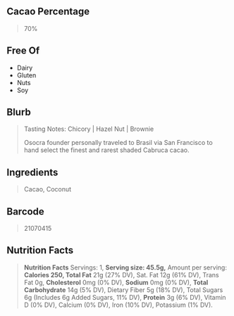 ## Cacao Percentage
> 70%

## Free Of
- Dairy
- Gluten
- Nuts
- Soy

## Blurb
> Tasting Notes: Chicory | Hazel Nut | Brownie
> 
> Osocra founder personally traveled to Brasil via San Francisco to hand select the finest and rarest shaded Cabruca cacao.

## Ingredients
> Cacao, Coconut

## Barcode
> 21070415

## Nutrition Facts
> **Nutrition Facts** Servings: 1, **Serving size: 45.5g,** Amount per serving: **Calories 250, Total Fat** 21g (27% DV), Sat. Fat 12g (61% DV), Trans Fat 0g, **Cholesterol** 0mg (0% DV), **Sodium** 0mg (0% DV), **Total Carbohydrate** 14g (5% DV), Dietary Fiber 5g (18% DV), Total Sugars 6g (Includes 6g Added Sugars, 11% DV), **Protein** 3g (6% DV), Vitamin D (0% DV), Calcium (0% DV), Iron (10% DV), Potassium (1% DV).
